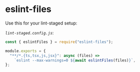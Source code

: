 # eslint-files

Use this for your lint-staged setup:

_`lint-staged.config.js`_:

```js
const { eslintFiles } = require("eslint-files");

module.exports = {
  "**/*.{ts,tsx,js,jsx}": async (files) =>
    `eslint --max-warnings=0 ${await eslintFiles(files)}`,
};
```
